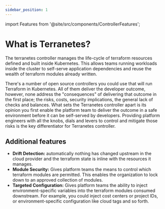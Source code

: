 ```yaml
---
sidebar_position: 1
---
```

import Features from '@site/src/components/ControllerFeatures';

# What is Terranetes?

The terranetes controller manages the life-cycle of terraform resources defined and built inside Kubernetes. This allows teams running workloads inside the cluster to self-serve application dependencies and reuse the wealth of terraform modules already written.

There's a number of open source controllers you could use that will run Terraform in Kubernetes. All of them deliver the developer outcome, however, none address the "consequences" of delivering that outcome in the first place; the risks, costs, security implications, the general lack of checks and balances. What sets the Terranetes controller apart is its opinion you first enable the platform team to deliver the outcome in a safe environment before it can be self-served by developers. Providing platform engineers with all the knobs, dials and levers to control and mitigate those risks is the key differentiator for Terranetes controller.

<Features/>

## Additional features

* **Drift Detection:** automatically nothing has changed upstream in the cloud provider and the terraform state is inline with the resources it manages.
* **Module Security:** Gives platform teams the means to control which terraform modules are permitted. This enables the organization to lock down to an approved collection of modules.
* **Targeted Configuration:** Gives platform teams the ability to inject environment-specific variables into the terraform modules consumed downstream. For example, you could inject cost centers or project IDs, or environment-specific configuration like cloud tags and so forth.

